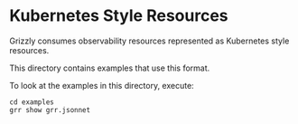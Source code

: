 # Kubernetes Style Resources

Grizzly consumes observability resources represented as Kubernetes style resources.

This directory contains examples that use this format.

To look at the examples in this directory, execute:

```
cd examples
grr show grr.jsonnet
```
